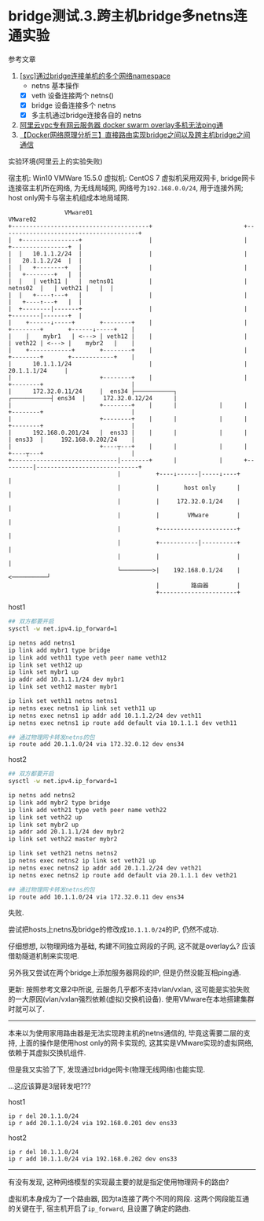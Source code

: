 # bridge测试.3.跨主机bridge多netns连通实验

参考文章

1. [[svc]通过bridge连接单机的多个网络namespace](https://www.cnblogs.com/iiiiher/p/8057922.html)
    - netns 基本操作
    - [x] veth 设备连接两个 netns()
    - [x] bridge 设备连接多个 netns
    - [x] 多主机通过bridge连接各自的 netns

2. [阿里云vpc专有网云服务器 docker swarm overlay多机无法ping通](https://blog.csdn.net/a704397849/article/details/100054793)
3. [【Docker网络原理分析三】直接路由实现bridge之间以及跨主机bridge之间通信](https://blog.csdn.net/u013355826/article/details/102801351)

实验环境(阿里云上的实验失败)

宿主机: Win10
VMWare 15.5.0
虚拟机: CentOS 7
虚拟机采用双网卡, bridge网卡连接宿主机所在网络, 为无线局域网, 网络号为`192.168.0.0/24`, 用于连接外网; host only网卡与宿主机组成本地局域网.


```
                VMware01                                                           VMware02                 
+---------------------------------------+                          +---------------------------------------+
|  +----------------+                   |                          |                   +----------------+  |
|  |   10.1.1.2/24  |                   |                          |                   |   20.1.1.2/24  |  |
|  |   +--------+   |                   |                          |                   |   +--------+   |  |
|  |   | veth11 |   |  netns01          |                          |          netns02  |   | veth21 |   |  |
|  |   +----↑---+   |                   |                          |                   |   +----↑---+   |  |
|  +--------|-------+                   |                          |                   +--------|-------+  |
|    +------↓-----+       +--------+    |                          |    +--------+       +------↓-----+    |
|    |    mybr1   | <---> | veth12 |    |                          |    | veth22 | <---> |    mybr2   |    |
|    +------------+       +--------+    |                          |    +--------+       +------------+    |
|      10.1.1.1/24                      |                          |                       20.1.1.1/24     |
|                         +--------+    |                          |    +--------+                         |
|      172.32.0.11/24     |  ens34 ├───────────┐            ┌───────────┤ ens34  |     172.32.0.12/24      |
|                         +--------+    |      |            |      |    +--------+                         |
|                         +--------+    |      |            |      |    +--------+                         |
|      192.168.0.201/24   |  ens33 |    |      |            |      |    | ens33  |     192.168.0.202/24    |
|                         +----┬---+    |      |            |      |    +----┬---+                         |
+------------------------------|--------+      |            |      +---------|-----------------------------+
                               |          +----↓------|-----↓----+           |                             
                               |          |       host only      |           |                             
                               |          |     172.32.0.1/24    |           |                             
                               |          |        VMware        |           |                             
                               |          +----------------------+           |                             
                               |          +-----------|----------+           |                             
                               |          |                      |           |                             
                               └─────────>|    192.168.0.1/24    |<──────────┘                             
                                          |         路由器        |
                                          +----------------------+
```

host1

```bash
## 双方都要开启
sysctl -w net.ipv4.ip_forward=1

ip netns add netns1
ip link add mybr1 type bridge
ip link add veth11 type veth peer name veth12
ip link set veth12 up
ip link set mybr1 up
ip addr add 10.1.1.1/24 dev mybr1
ip link set veth12 master mybr1

ip link set veth11 netns netns1
ip netns exec netns1 ip link set veth11 up
ip netns exec netns1 ip addr add 10.1.1.2/24 dev veth11
ip netns exec netns1 ip route add default via 10.1.1.1 dev veth11

## 通过物理网卡转发netns的包
ip route add 20.1.1.0/24 via 172.32.0.12 dev ens34
```

host2

```bash
## 双方都要开启
sysctl -w net.ipv4.ip_forward=1

ip netns add netns2
ip link add mybr2 type bridge
ip link add veth21 type veth peer name veth22
ip link set veth22 up
ip link set mybr2 up
ip addr add 20.1.1.1/24 dev mybr2
ip link set veth22 master mybr2

ip link set veth21 netns netns2
ip netns exec netns2 ip link set veth21 up
ip netns exec netns2 ip addr add 20.1.1.2/24 dev veth21
ip netns exec netns2 ip route add default via 20.1.1.1 dev veth21

## 通过物理网卡转发netns的包
ip route add 10.1.1.0/24 via 172.32.0.11 dev ens34
```

失败.

尝试把hosts上netns及bridge的修改成`10.1.1.0/24`的IP, 仍然不成功.

仔细想想, 以物理网络为基础, 构建不同独立网段的子网, 这不就是overlay么? 应该借助隧道机制来实现吧.

另外我又尝试在两个bridge上添加服务器网段的IP, 但是仍然没能互相ping通.

更新: 按照参考文章2中所说, 云服务几乎都不支持vlan/vxlan, 这可能是实验失败的一大原因(vlan/vxlan强烈依赖(虚拟)交换机设备). 使用VMware在本地搭建集群时就可以了.

------

本来以为使用家用路由器是无法实现跨主机的netns通信的, 毕竟这需要二层的支持, 上面的操作是使用host only的网卡实现的, 这其实是VMware实现的虚拟网络, 依赖于其虚拟交换机组件.

但是我又实验了下, 发现通过bridge网卡(物理无线网络)也能实现.

...这应该算是3层转发吧???

host1

```
ip r del 20.1.1.0/24
ip r add 20.1.1.0/24 via 192.168.0.201 dev ens33
```

host2

```
ip r del 10.1.1.0/24
ip r add 10.1.1.0/24 via 192.168.0.202 dev ens33
```

------

有没有发现, 这种网络模型的实现最主要的就是指定使用物理网卡的路由? 

虚拟机本身成为了一个路由器, 因为ta连接了两个不同的网段. 这两个网段能互通的关键在于, 宿主机开启了`ip_forward`, 且设置了确定的路由.
